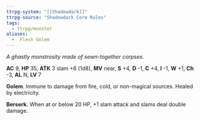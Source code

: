 ```yaml
---
ttrpg-system: "[[Shadowdark]]"
ttrpg-source: "Shadowdark Core Rules"
tags:
  - ttrpg/monster
aliases:
  -  Flesh Golem
---
```


_A ghastly monstrosity made of sewn-together corpses._

**AC** 9, **HP** 35, **ATK** 3 slam +6 (1d8), **MV** near, **S** +4, **D** -1, **C** +4, **I** -1, **W** +1, **Ch** -3, **AL** N, **LV** 7

**Golem**. Immune to damage from fire, cold, or non-magical sources. Healed by electricity. 

**Berserk.** When at or below 20 HP, +1 slam attack and slams deal double damage.

